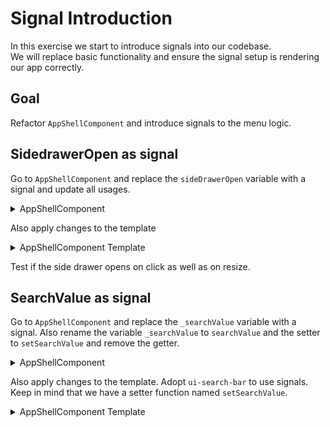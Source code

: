 # Signal Introduction

In this exercise we start to introduce signals into our codebase.  
We will replace basic functionality and ensure the signal setup is rendering our app correctly.

## Goal

Refactor `AppShellComponent` and introduce signals to the menu logic.

## SidedrawerOpen as signal

Go to `AppShellComponent` and replace the `sideDrawerOpen` variable with a signal and update all usages.

<details>
  <summary>AppShellComponent</summary>

```ts
// src/app/app-shell/app-shell.component.ts

import { signal } from '@angular/core';

sideDrawerOpen = signal(false);
```

Update the code in the `toggleSideDrawer` method to use the `update` method to toggle the value.
```ts
toggleSideDrawer() {
  this.sideDrawerOpen.update((v) => !v);
}
```

</details>

Also apply changes to the template

<details>
  <summary>AppShellComponent Template</summary>

```html
<!-- src/app/app-shell/app-shell.component.html -->

<!-- signal usage, retrieve the value and use the set method -->
<ui-side-drawer
  [opened]="sideDrawerOpen()"
  (openedChange)="sideDrawerOpen.set($event)"
>
```

</details>

Test if the side drawer opens on click as well as on resize.

## SearchValue as signal

Go to `AppShellComponent` and replace the `_searchValue` variable with a signal.
Also rename the variable `_searchValue` to `searchValue` and the setter to `setSearchValue` and remove the getter.

<details>
  <summary>AppShellComponent</summary>

```ts
// src/app/app-shell/app-shell.component.ts

import { signal } from '@angular/core';

searchValue = signal('');

setSearchValue(value: string) {
    this.searchValue.set(value);
    this.router.navigate(['search', value]);
}

// 👇 Remove getter
get searchValue() {
    //...
}
```

</details>

Also apply changes to the template. Adopt `ui-search-bar` to use signals. Keep in mind that we have a setter function named `setSearchValue`.

<details>
  <summary>AppShellComponent Template</summary>

```html
<!-- src/app/app-shell/app-shell.component.html -->

<!-- signal usage in ui-search-bar-->
<ui-search-bar
  (ngModelChange)="setSearchValue($event)"
  [ngModel]="searchValue()"
></ui-search-bar>
```

</details>


